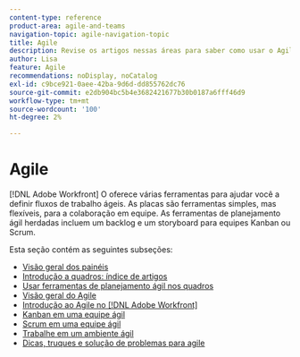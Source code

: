```yaml
---
content-type: reference
product-area: agile-and-teams
navigation-topic: agile-navigation-topic
title: Agile
description: Revise os artigos nessas áreas para saber como usar o Agile no Adobe Workfront.
author: Lisa
feature: Agile
recommendations: noDisplay, noCatalog
exl-id: c9bce921-0aee-42ba-9d6d-dd855762dc76
source-git-commit: e2db904bc5b4e3682421677b30b0187a6fff46d9
workflow-type: tm+mt
source-wordcount: '100'
ht-degree: 2%

---
```


# Agile

[!DNL Adobe Workfront] O oferece várias ferramentas para ajudar você a definir fluxos de trabalho ágeis. As placas são ferramentas simples, mas flexíveis, para a colaboração em equipe. As ferramentas de planejamento ágil herdadas incluem um backlog e um storyboard para equipes Kanban ou Scrum.

Esta seção contém as seguintes subseções:

* [Visão geral dos painéis](../agile/boards-overview.md)
* [Introdução a quadros: índice de artigos](../agile/get-started-with-boards/get-started-with-boards.md)
* [Usar ferramentas de planejamento ágil nos quadros](/help/quicksilver/agile/use-boards-agile-planning-tools/agile-planning-tools-overview.md)
* [Visão geral do Agile](../agile/agile-overview.md)
* [Introdução ao Agile no [!DNL Adobe Workfront]](../agile/get-started-with-agile-in-workfront/get-started-with-agile.md)
* [Kanban em uma equipe ágil](../agile/use-kanban-in-an-agile-team/using-kanban-in-an-agile-team.md)
* [Scrum em uma equipe ágil](../agile/use-scrum-in-an-agile-team/scrum-in-an-agile-team.md)
* [Trabalhe em um ambiente ágil](../agile/work-in-an-agile-environment/work-in-an-agile-environment.md)
* [Dicas, truques e solução de problemas para agile](../agile/tips-tricks-and-troubleshooting/tips-tricks-troubleshooting-agile.md)

